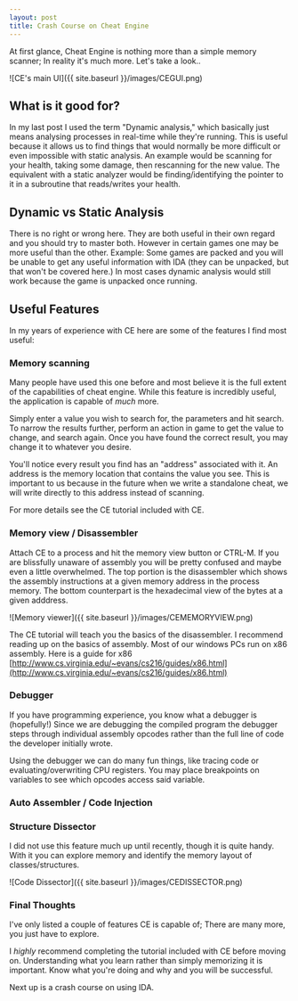 ```yaml
---
layout: post
title: Crash Course on Cheat Engine
---
```


At first glance, Cheat Engine is nothing more than a simple memory scanner; In reality it's much more. Let's take a look..

<!--more-->

![CE's main UI]({{ site.baseurl }}/images/CEGUI.png)


## What is it good for?

In my last post I used the term "Dynamic analysis," which basically just means analysing processes in real-time while they're running. This is useful because it allows us to find things that would normally be more difficult or even impossible with static analysis. An example would be scanning for your health, taking some damage, then rescanning for the new value. The equivalent with a static analyzer would be finding/identifying the pointer to it in a subroutine that reads/writes your health. 

## Dynamic vs Static Analysis

There is no right or wrong here. They are both useful in their own regard and you should try to master both. However in certain games one may be more useful than the other. Example: Some games are packed and you will be unable to get any useful information with IDA (they can be unpacked, but that won't be covered here.) In most cases dynamic analysis would still work because the game is unpacked once running.

## Useful Features

In my years of experience with CE here are some of the features I find most useful:

### Memory scanning

Many people have used this one before and most believe it is the full extent of the capabilities of cheat engine. While this feature is incredibly useful, the application is capable of _much_ more.

Simply enter a value you wish to search for, the parameters and hit search. To narrow the results further, perform an action in game to get the value to change, and search again. Once you have found the correct result, you may change it to whatever you desire.

You'll notice every result you find has an "address" associated with it. An address is the memory location that contains the value you see. This is important to us because in the future when we write a standalone cheat, we will write directly to this address instead of scanning.

For more details see the CE tutorial included with CE.

### Memory view / Disassembler

Attach CE to a process and hit the memory view button or CTRL-M. If you are blissfully unaware of assembly you will be pretty confused and maybe even a little overwhelmed. The top portion is the disassembler which shows the assembly instructions at a given memory address in the process memory. The bottom counterpart is the hexadecimal view of the bytes at a given adddress.

![Memory viewer]({{ site.baseurl }}/images/CEMEMORYVIEW.png)

The CE tutorial will teach you the basics of the disassembler. I recommend reading up on the basics of assembly. Most of our windows PCs run on x86 assembly. Here is a guide for x86 [http://www.cs.virginia.edu/~evans/cs216/guides/x86.html](http://www.cs.virginia.edu/~evans/cs216/guides/x86.html)

### Debugger

If you have programming experience, you know what a debugger is (hopefully!)
Since we are debugging the compiled program the debugger steps through individual assembly opcodes rather than the full line of code the developer initially wrote.

Using the debugger we can do many fun things, like tracing code or evaluating/overwriting CPU registers. You may place breakpoints on variables to see which opcodes access said variable.

### Auto Assembler / Code Injection

### Structure Dissector

I did not use this feature much up until recently, though it is quite handy. With it you can explore memory and identify the memory layout of classes/structures.

![Code Dissector]({{ site.baseurl }}/images/CEDISSECTOR.png)

### Final Thoughts

I've only listed a couple of features CE is capable of; There are many more, you just have to explore.

I _highly_ recommend completing the tutorial included with CE before moving on. Understanding what you learn rather than simply memorizing it is important. Know what you're doing and why and you will be successful.

Next up is a crash course on using IDA.








